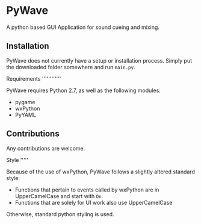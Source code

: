 PyWave
======

A python based GUI Application for sound cueing and mixing.

Installation
-----------

PyWave does not currently have a setup or installation process. Simply put the downloaded folder somewhere and run `main.py`.

Requirements
''''''''''''

PyWave requires Python 2.7, as well as the following modules:
 - pygame
 - wxPython
 - PyYAML

Contributions
-------------

Any contributions are welcome.

Style
'''''

Because of the use of wxPython, PyWave follows a slightly altered standard style:

 - Functions that pertain to events called by wxPython are in UpperCamelCase
   and start with `On`.
 - Functions that are solely for UI work also use UpperCamelCase

Otherwise, standard python styling is used.